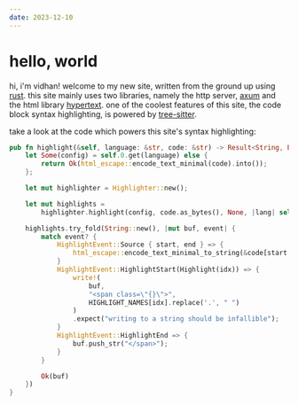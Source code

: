 ```yaml
---
date: 2023-12-10
---
```


# hello, world

hi, i'm vidhan! welcome to my new site, written from the ground up using [rust](https://www.rust-lang.org/).
this site mainly uses two libraries, namely the http server, [axum](https://docs.rs/axum) and the html library
[hypertext](https://docs.rs/hypertext). one of the coolest features of this site, the code block syntax highlighting,
is powered by [tree-sitter](https://tree-sitter.github.io/tree-sitter/).

take a look at the code which powers this site's syntax highlighting:

```rust
pub fn highlight(&self, language: &str, code: &str) -> Result<String, Box<dyn Error>> {
    let Some(config) = self.0.get(language) else {
        return Ok(html_escape::encode_text_minimal(code).into());
    };

    let mut highlighter = Highlighter::new();

    let mut highlights =
        highlighter.highlight(config, code.as_bytes(), None, |lang| self.0.get(lang))?;

    highlights.try_fold(String::new(), |mut buf, event| {
        match event? {
            HighlightEvent::Source { start, end } => {
                html_escape::encode_text_minimal_to_string(&code[start..end], &mut buf);
            }
            HighlightEvent::HighlightStart(Highlight(idx)) => {
                write!(
                    buf,
                    "<span class=\"{}\">",
                    HIGHLIGHT_NAMES[idx].replace('.', " ")
                )
                .expect("writing to a string should be infallible");
            }
            HighlightEvent::HighlightEnd => {
                buf.push_str("</span>");
            }
        }

        Ok(buf)
    })
}
```
